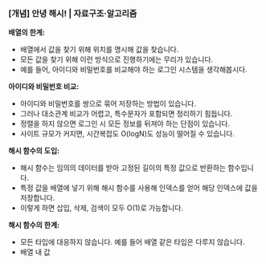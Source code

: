 ### [개념] 안녕 해시! | 자료구조·알고리즘

**배열의 한계:**
- 배열에서 값을 찾기 위해 위치를 명시해 값을 찾습니다.
- 모든 값을 찾기 위해 이런 방식으로 진행하기에는 무리가 있습니다.
- 예를 들어, 아이디와 비밀번호를 비교해야 하는 로그인 시스템을 생각해봅시다.

**아이디와 비밀번호 비교:**
- 아이디와 비밀번호를 쌍으로 묶어 저장하는 방법이 있습니다.
- 그러나 대소관계 비교가 어렵고, 특수문자가 포함되면 정리하기 힘듭니다.
- 정렬을 하지 않으면 로그인 시 모든 정보를 뒤져야 하는 단점이 있습니다.
- 사이트 규모가 커지면, 시간복잡도 O(logN)도 성능이 떨어질 수 있습니다.

**해시 함수의 도입:**
- 해시 함수는 임의의 데이터를 받아 고정된 길이의 특정 값으로 반환하는 함수입니다.
- 특정 값을 배열에 넣기 위해 해시 함수를 사용해 인덱스를 얻어 해당 인덱스에 값을 저장합니다.
- 이렇게 하면 삽입, 삭제, 검색이 모두 O(1)로 가능합니다.

**해시 함수의 한계:**
- 모든 타입에 대응하지 않습니다. 예를 들어 배열 같은 타입은 다루지 않습니다.
- 배열 내 값